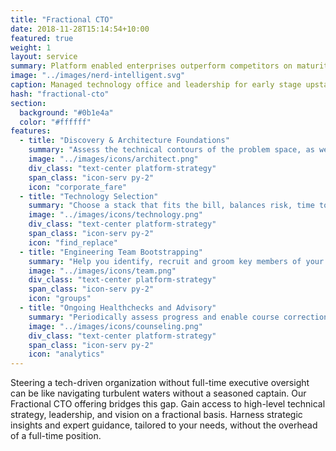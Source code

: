 ```yaml
---
title: "Fractional CTO"
date: 2018-11-28T15:14:54+10:00
featured: true
weight: 1
layout: service
summary: Platform enabled enterprises outperform competitors on maturity indices, including IT agility, Customer Experience & Cost of operations. Platformatory can enable you to forge a strong cloud native backbone & platform definition fit to your business domain.
image: "../images/nerd-intelligent.svg"
caption: Managed technology office and leadership for early stage upstarts, particulatly SaaS and PaaS.
hash: "fractional-cto"
section:
  background: "#0b1e4a"
  color: "#ffffff"
features:
  - title: "Discovery & Architecture Foundations"
    summary: "Assess the technical contours of the problem space, as well as the solution space"
    image: "../images/icons/architect.png"
    div_class: "text-center platform-strategy"
    span_class: "icon-serv py-2"
    icon: "corporate_fare"
  - title: "Technology Selection"
    summary: "Choose a stack that fits the bill, balances risk, time to market and is aligned to market availability of talent"
    image: "../images/icons/technology.png"
    div_class: "text-center platform-strategy"
    span_class: "icon-serv py-2"
    icon: "find_replace"
  - title: "Engineering Team Bootstrapping"
    summary: "Help you identify, recruit and groom key members of your engineering team"
    image: "../images/icons/team.png"
    div_class: "text-center platform-strategy"
    span_class: "icon-serv py-2"
    icon: "groups"
  - title: "Ongoing Healthchecks and Advisory"
    summary: "Periodically assess progress and enable course correction or support"
    image: "../images/icons/counseling.png"
    div_class: "text-center platform-strategy"
    span_class: "icon-serv py-2"
    icon: "analytics"
---
```


Steering a tech-driven organization without full-time executive oversight can be like navigating turbulent waters without a seasoned captain. Our Fractional CTO offering bridges this gap. Gain access to high-level technical strategy, leadership, and vision on a fractional basis. Harness strategic insights and expert guidance, tailored to your needs, without the overhead of a full-time position.
